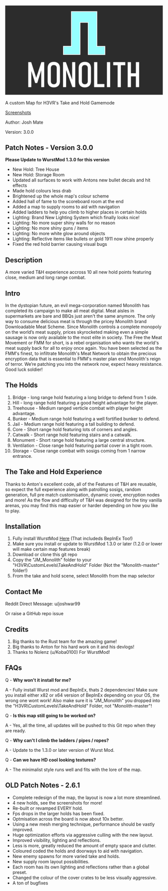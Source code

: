 ![MonolithLogo](/Monolith_WithText.png)

A custom Map for H3VR's Take and Hold Gamemode

[Screenshots](https://imgur.com/a/nb7z7v0)

Author: Josh Mate

Version: 3.0.0

## Patch Notes - Version 3.0.0
**Please Update to WurstMod 1.3.0 for this version**
+ New Hold: Tree House
+ New Hold: Storage Room
+ Updated all surfaces to work with Antons new bullet decals and hit effects
+ Made hold colours less drab
+ Brightened up the whole map's colour scheme
+ Added hall of fame to the scoreboard room at the end
+ Added a map to supply rooms to aid with navigation
+ Added ladders to help you climb to higher places in certain holds
+ Lighting: Brand New Lighting System which finally looks nice!
+ Lighting: No more super shiny walls for no reason
+ Lighting: No more shiny guns / items
+ Lighting: No more white glow around objects
+ Lighting: Reflective items like bullets or gold 1911 now shine properly
+ Fixed the red hold barrier causing visual bugs

## Description
A more varied T&H experience accross 10 all new hold points featuring close, medium and long range combat.

## Intro
In the dystopian future, an evil mega-corporation named Monolith has completed its campaign to make all meat digital. Meat aisles in supermarkets are bare and BBQs just aren't the same anymore. The only way to consume delicious meat is through the pricey Monolith brand Downloadable Meat Scheme. Since Monolith controls a complete monopoly on the world’s meat supply, prices skyrocketed making even a simple sausage is now only available to the most elite in society. The Free the Meat Movement or FMM for short, is a rebel organisation who wants the world's meat supply back for all to enjoy once again. You have been selected as the FMM's finest, to infiltrate Monolith's Meat Network to obtain the precious encryption data that is essential to FMM's master plan end Monolith's reign of terror. We’re patching you into the network now, expect heavy resistance. Good luck soldier!

## The Holds

1. Bridge - long range hold featuring a long bridge to defend from 1 side.
2. Hill - long range hold featuring a good height advantage for the player.
3. Treehouse - Medium ranged verticle combat with player height advantage.
4. Bunker - Medium range hold featuring a well fortified bunker to defend.
5. Jail  - Medium range hold featuring a tall building to defend.
6. Core - Short range hold featuring lots of corners and angles.
7. Catwalk - Short range hold featuring stairs and a catwalk.
8. Monument - Short range hold featuring a large central structure.
9. Ventilation - Close range hold featuring partial cover in a tight room.
10. Storage - Close range combat with sosigs coming from 1 narrow entrance.

## The Take and Hold Experience
Thanks to Anton's excellent code, all of the Features of T&H are reusable, so expect the full experience along with patrolling sosigs, random generation, full pre match customisation, dynamic cover, encryption nodes and more!
As the flow and difficulty of T&H was designed for the tiny vanilla arenas, you may find this map easier or harder depending on how you like to play.

## Installation
1. Fully install WurstMod [Here](https://github.com/Nolenz/WurstMod) (That includeds BepInEx Too!)
2. Make sure you install or update to WurstMod 1.3.0 or later (1.2.0 or lower will make certain map features break)
2. Download or clone this git repo
3. Copy the "JM_Monolith" folder to your "H3VR\CustomLevels\TakeAndHold" Folder (Not the "Monolith-master" folder!)
4. From the take and hold scene, select Monolith from the map selector

## Contact Me
Reddit Direct Message: u/joshwar99

Or raise a GitHub repo issue 

## Credits
1. Big thanks to the Rust team for the amazing game!
2. Big thanks to Anton for his hard work on it and his devlogs!
3. Thanks to Nolenz (u/Koba0100) For WurstMod!

## FAQs

Q - **Why won't it install for me?**

A - Fully install Wurst mod and BepInEx, thats 2 dependencies! Make sure you install either x82 or x64 version of BepInEx depending on your OS, the wrong one wont work! Also make sure it is "JM_Monolith" you dropped into the "H3VR\CustomLevels\TakeAndHold" Folder, not "Monolith-master"!

Q - **Is this map still going to be worked on?**

A - Yes, all the time, all updates will be pushed to this Git repo when they are ready.

Q - **Why can't I climb the ladders / pipes / ropes?**

A - Update to the 1.3.0 or later version of Wurst Mod.

Q - **Can we have HD cool looking textures?**

A - The minimalist style runs well and fits with the lore of the map.

## OLD Patch Notes - 2.6.1
+ Complete redesign of the map, the layout is now a lot more streamlined.
+ 4 new holds, see the screenshots for more!
+ Re-built or revamped EVERY hold.
+ Fps drops in the larger holds has been fixed. 
+ Optmisation across the board is now about 10x better.
+ Using a new mesh merging technique, performance should be vastly improved.
+ Huge optimization efforts via aggressive culling with the new layout.
+ Improved visibility, lighting and reflections.
+ Less is more, greatly reduced the amount of empty space and clutter.
+ Coloured coded the holds and doorways to aid with navigation.
+ New enemy spawns for more varied take and holds.
+ New supply room layout possibilities.
+ Each room has its own lighting and reflections rather than a global preset.
+ Changed the colour of the cover crates to be less visually aggressive.
+ A ton of bugfixes